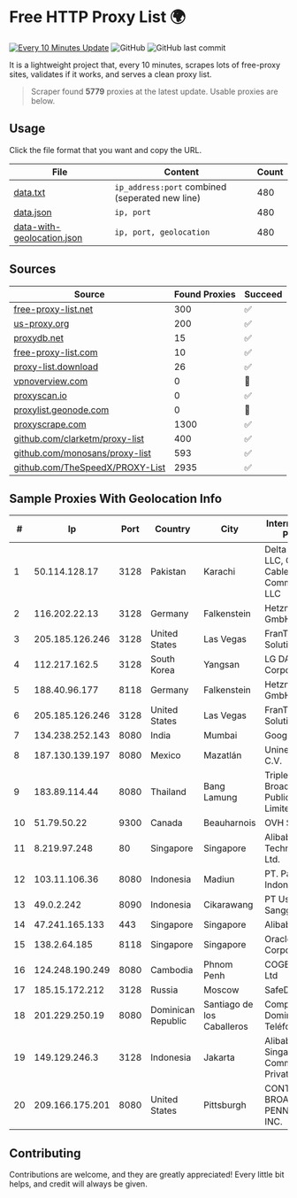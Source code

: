 
# Free HTTP Proxy List 🌍

[![Every 10 Minutes Update](https://github.com/mertguvencli/http-proxy-list/actions/workflows/main.yml/badge.svg?branch=main)](https://github.com/mertguvencli/http-proxy-list/actions/workflows/main.yml)
![GitHub](https://img.shields.io/github/license/mertguvencli/http-proxy-list)
![GitHub last commit](https://img.shields.io/github/last-commit/mertguvencli/http-proxy-list)

It is a lightweight project that, every 10 minutes, scrapes lots of free-proxy sites, validates if it works, and serves a clean proxy list.


> Scraper found **5779** proxies at the latest update. Usable proxies are below.

## Usage

Click the file format that you want and copy the URL.


|File|Content|Count|
|----|-------|-----|
|[data.txt](https://raw.githubusercontent.com/mertguvencli/http-proxy-list/main/proxy-list/data.txt)|`ip_address:port` combined (seperated new line)|480|
|[data.json](https://raw.githubusercontent.com/mertguvencli/http-proxy-list/main/proxy-list/data.json)|`ip, port`|480|
|[data-with-geolocation.json](https://raw.githubusercontent.com/mertguvencli/http-proxy-list/main/proxy-list/data-with-geolocation.json)|`ip, port, geolocation`|480|

## Sources

|Source|Found Proxies|Succeed|
|------|-------------|-------|
|[free-proxy-list.net](https://free-proxy-list.net)|300|✅|
|[us-proxy.org](https://www.us-proxy.org)|200|✅|
|[proxydb.net](http://proxydb.net)|15|✅|
|[free-proxy-list.com](https://free-proxy-list.com/?page=&port=&type%5B%5D=http&type%5B%5D=https&up_time=0&search=Search)|10|✅|
|[proxy-list.download](https://www.proxy-list.download/HTTP)|26|✅|
|[vpnoverview.com](https://vpnoverview.com/privacy/anonymous-browsing/free-proxy-servers)|0|🚫|
|[proxyscan.io](https://www.proxyscan.io)|0|✅|
|[proxylist.geonode.com](https://proxylist.geonode.com/api/proxy-list?limit=300&page=1&sort_by=lastChecked&sort_type=desc&protocols=http,https)|0|🚫|
|[proxyscrape.com](https://api.proxyscrape.com/v2/?request=displayproxies&protocol=http&timeout=10000&country=all&ssl=all&anonymity=all)|1300|✅|
|[github.com/clarketm/proxy-list](https://raw.githubusercontent.com/clarketm/proxy-list/master/proxy-list-raw.txt)|400|✅|
|[github.com/monosans/proxy-list](https://raw.githubusercontent.com/monosans/proxy-list/main/proxies/http.txt)|593|✅|
|[github.com/TheSpeedX/PROXY-List](https://raw.githubusercontent.com/TheSpeedX/PROXY-List/master/http.txt)|2935|✅|


## Sample Proxies With Geolocation Info

|#|Ip|Port|Country|City|Internet Service Provider|
|-|--|----|-------|----|-------------------------|
|1|50.114.128.17|3128|Pakistan|Karachi|Delta Centric LLC, Comcast Cable Communications, LLC|
|2|116.202.22.13|3128|Germany|Falkenstein|Hetzner Online GmbH|
|3|205.185.126.246|3128|United States|Las Vegas|FranTech Solutions|
|4|112.217.162.5|3128|South Korea|Yangsan|LG DACOM Corporation|
|5|188.40.96.177|8118|Germany|Falkenstein|Hetzner Online GmbH|
|6|205.185.126.246|3128|United States|Las Vegas|FranTech Solutions|
|7|134.238.252.143|8080|India|Mumbai|Google LLC|
|8|187.130.139.197|8080|Mexico|Mazatlán|Uninet S.A. de C.V.|
|9|183.89.114.44|8080|Thailand|Bang Lamung|Triple T Broadband Public Company Limited|
|10|51.79.50.22|9300|Canada|Beauharnois|OVH SAS|
|11|8.219.97.248|80|Singapore|Singapore|Alibaba (US) Technology Co., Ltd.|
|12|103.11.106.36|8080|Indonesia|Madiun|PT. Pascal Indonesia|
|13|49.0.2.242|8090|Indonesia|Cikarawang|PT Usaha Adi Sanggoro|
|14|47.241.165.133|443|Singapore|Singapore|Alibaba.com LLC|
|15|138.2.64.185|8118|Singapore|Singapore|Oracle Corporation|
|16|124.248.190.249|8080|Cambodia|Phnom Penh|COGETEL Co., Ltd|
|17|185.15.172.212|3128|Russia|Moscow|SafeData LLC|
|18|201.229.250.19|8080|Dominican Republic|Santiago de los Caballeros|Compañía Dominicana de Teléfonos S. A.|
|19|149.129.246.3|3128|Indonesia|Jakarta|Alibaba.com Singapore E-Commerce Private Limited|
|20|209.166.175.201|8080|United States|Pittsburgh|CONTINENTAL BROADBAND PENNSYLVANIA, INC.|



## Contributing

Contributions are welcome, and they are greatly appreciated! Every
little bit helps, and credit will always be given.

